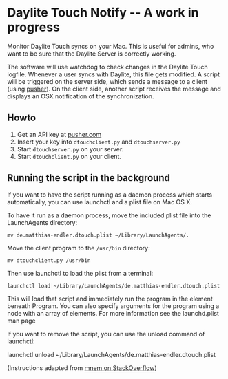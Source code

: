 Daylite Touch Notify -- A work in progress
==========================================

Monitor Daylite Touch syncs on your Mac.
This is useful for admins, who want to be sure that the Daylite Server is correctly working.

The software will use watchdog to check changes in the Daylite Touch logfile.
Whenever a user syncs with Daylite, this file gets modified.
A script will be triggered on the server side, which sends a message to a client (using [pusher](http://www.pusher.com)). On the client side, another script receives the
message and displays an OSX notification of the synchronization.


Howto
-----

1. Get an API key at [pusher.com](http://www.pusher.com)
2. Insert your key into `dtouchclient.py` and `dtouchserver.py`
3. Start `dtouchserver.py` on your server.
4. Start `dtouchclient.py` on your client.

Running the script in the background
------------------------------------

If you want to have the script running as a daemon process which starts automatically, you can use launchctl and a plist file on Mac OS X.

To have it run as a daemon process, move the included plist file into the
LaunchAgents directory:

    mv de.matthias-endler.dtouch.plist ~/Library/LaunchAgents/.

Move the client program to the `/usr/bin` directory:

    mv dtouchclient.py /usr/bin

Then use launchctl to load the plist from a terminal:

    launchctl load ~/Library/LaunchAgents/de.matthias-endler.dtouch.plist

This will load that script and immediately run the program in the <string> element beneath <key>Program</key>. You can also specify arguments for the program using a <ProgramArguments> node with an array of <string> elements. For more information see the launchd.plist man page

If you want to remove the script, you can use the unload command of launchctl:

launchctl unload ~/Library/LaunchAgents/de.matthias-endler.dtouch.plist

(Instructions adapted from [mnem on StackOverflow](http://stackoverflow.com/a/9523030/270334))

